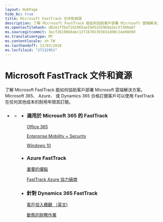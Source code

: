 ```yaml
---
layout: HubPage
hide_bc: true
title: Microsoft FastTrack 文件和資源
description: 了解 Microsoft FastTrack 能如何協助客戶部署 Microsoft 雲端解決方案。Microsoft 365、 Azure、 或 Dynamics 365 合格訂閱客戶可以使用 FastTrack 在任何其他成本的耐用年限其訂閱。
ms.openlocfilehash: d82e1ffbaf242965ae19452d29b9a2ec57309a87
ms.sourcegitcommit: 3ecf2619868abc13716701393831dd0c24e00d9d
ms.translationtype: MT
ms.contentlocale: zh-TW
ms.lasthandoff: 12/03/2018
ms.locfileid: "27132951"
---
```

<div id="main" class="v2">
    <div class="container">
        <h1>Microsoft FastTrack 文件和資源</h1>
        <p>了解 Microsoft FastTrack 能如何協助客戶部署 Microsoft 雲端解決方案。Microsoft 365、 Azure、 或 Dynamics 365 合格訂閱客戶可以使用 FastTrack 在任何其他成本的耐用年限其訂閱。</p>
        <p></p>
        <ul class="pivots">
            <li>
                <a href="#home"></a>
                <ul id="home">
                    <li>
                        <a href="#home-all"></a>
                        <ul id="home-all" class="cardsZ">
                            <li>
                                <div class="cardSize">
                                    <div class="cardPadding">
                                        <div class="card">
                                                <div class="cardText">
                                                <h3>適用於 Microsoft 365 的 FastTrack</h3>
                                                <p><a href="https://docs.microsoft.com/fasttrack/O365-fasttrack-benefit-for-office-365">Office 365</a></p>
                                                <p><a href="https://docs.microsoft.com/enterprise-mobility-security/Solutions/enterprise-mobility-fasttrack-program">Enterprise Mobility + Security</a></p>
                                                <p><a href="https://docs.microsoft.com/fasttrack/win-10-fasttrack-benefit-for-windows-10">Windows 10</a></p>
                                            </div>
                                        </div>
                                    </div>
                                </div>
                            </li>
                            <li>
                                <div class="cardSize">
                                    <div class="cardPadding">
                                        <div class="card">
                                            <div class="cardText">
                                                <h3>Azure FastTrack</h3>
                                                <p><a href="https://azure.microsoft.com/programs/azure-fasttrack/?v=18.03">重要的優點</a></p>
                                                <p><a href="https://azure.microsoft.com/programs/azure-fasttrack/partners/">FastTrack Azure 協力廠商</a></p>
                                            </div>
                                        </div>
                                    </div>
                                </div>
                            </li>
                            <li>
                                <div class="cardSize">
                                    <div class="cardPadding">
                                        <div class="card">
                                            <div class="cardText">
                                                <h3>針對 Dynamics 365 FastTrack</h3>
                                                <p><a href="https://docs.microsoft.com/dynamics365/get-started/fasttrack/customer-engagement/microsoft-fasttrack-dynamics-365">客戶投入概觀 （英文)</a></p>
                                                <p><a href="https://docs.microsoft.com/dynamics365/unified-operations/fin-and-ops/get-started/fasttrack-dynamics-365-overview">動態的財務作業</a></p>
                                            </div>
                                        </div>
                                    </div>
                                </div>
                            </li>
                        </ul>
                    </li>
                </ul>
            </li>
        </ul>
    </div>
</div>